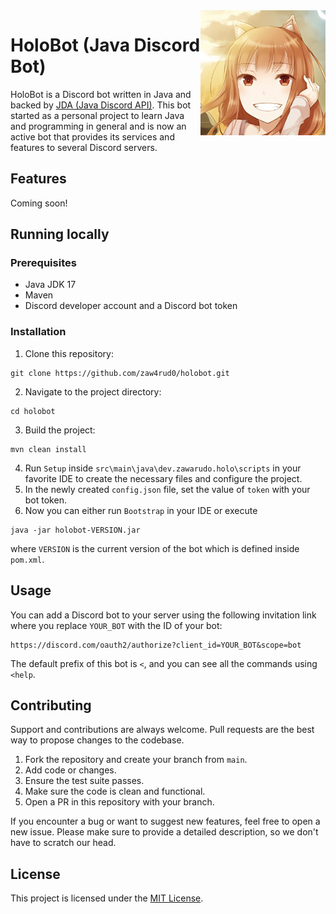 <img align="right" src="src/main/resources/logo.png" height="200" width="200" alt="Holo's profile picture">

# HoloBot (Java Discord Bot)

HoloBot is a Discord bot written in Java and backed by [JDA (Java Discord API)](https://github.com/discord-jda/JDA). This bot started as a personal project to learn Java and programming in general and is now an active bot that provides its services and features to several Discord servers.

## Features

Coming soon!

## Running locally

### Prerequisites

- Java JDK 17
- Maven
- Discord developer account and a Discord bot token

### Installation

1. Clone this repository:
```
git clone https://github.com/zaw4rud0/holobot.git
```
2. Navigate to the project directory: 
```
cd holobot
```
3. Build the project:
```
mvn clean install
```
4. Run `Setup` inside `src\main\java\dev.zawarudo.holo\scripts` in your favorite IDE to create the necessary files and configure the project.
5. In the newly created `config.json` file, set the value of `token` with your bot token.
6. Now you can either run `Bootstrap` in your IDE or execute
```
java -jar holobot-VERSION.jar
```
where `VERSION` is the current version of the bot which is defined inside `pom.xml`.

## Usage

You can add a Discord bot to your server using the following invitation link where you replace `YOUR_BOT` with the ID of your bot:
```
https://discord.com/oauth2/authorize?client_id=YOUR_BOT&scope=bot
```

The default prefix of this bot is `<`, and you can see all the commands using `<help`.

## Contributing

Support and contributions are always welcome. Pull requests are the best way to propose changes to the codebase.

1. Fork the repository and create your branch from `main`.
2. Add code or changes.
3. Ensure the test suite passes.
4. Make sure the code is clean and functional.
5. Open a PR in this repository with your branch.

If you encounter a bug or want to suggest new features, feel free to open a new issue. Please make sure to provide a detailed description, so we don't have to scratch our head.

## License

This project is licensed under the [MIT License](LICENSE).